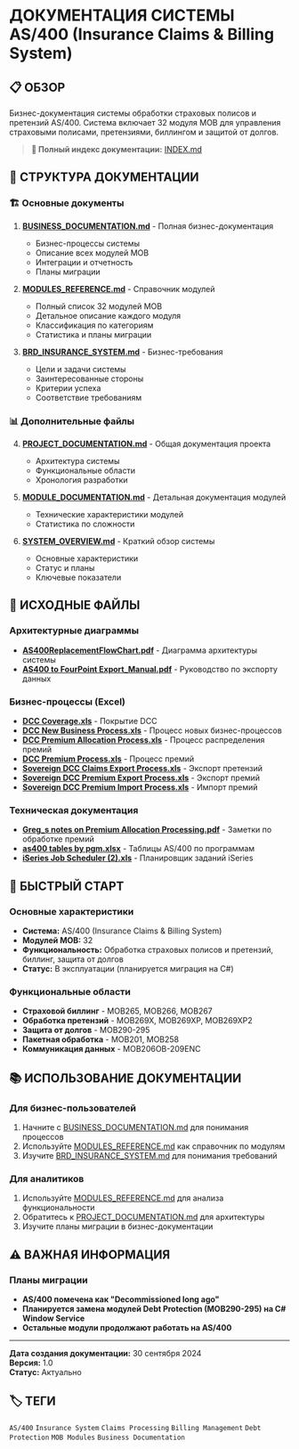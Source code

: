 # ДОКУМЕНТАЦИЯ СИСТЕМЫ AS/400 (Insurance Claims & Billing System)

## 📋 ОБЗОР

Бизнес-документация системы обработки страховых полисов и претензий AS/400. Система включает 32 модуля MOB для управления страховыми полисами, претензиями, биллингом и защитой от долгов.

> **📖 Полный индекс документации:** [INDEX.md](./INDEX.md)

## 📁 СТРУКТУРА ДОКУМЕНТАЦИИ

### 🏗️ Основные документы

1. **[BUSINESS_DOCUMENTATION.md](./BUSINESS_DOCUMENTATION.md)** - Полная бизнес-документация
   - Бизнес-процессы системы
   - Описание всех модулей MOB
   - Интеграции и отчетность
   - Планы миграции

2. **[MODULES_REFERENCE.md](./MODULES_REFERENCE.md)** - Справочник модулей
   - Полный список 32 модулей MOB
   - Детальное описание каждого модуля
   - Классификация по категориям
   - Статистика и планы миграции

3. **[BRD_INSURANCE_SYSTEM.md](./BRD_INSURANCE_SYSTEM.md)** - Бизнес-требования
   - Цели и задачи системы
   - Заинтересованные стороны
   - Критерии успеха
   - Соответствие требованиям

### 📊 Дополнительные файлы

4. **[PROJECT_DOCUMENTATION.md](./PROJECT_DOCUMENTATION.md)** - Общая документация проекта
   - Архитектура системы
   - Функциональные области
   - Хронология разработки

5. **[MODULE_DOCUMENTATION.md](./MODULE_DOCUMENTATION.md)** - Детальная документация модулей
   - Технические характеристики модулей
   - Статистика по сложности

6. **[SYSTEM_OVERVIEW.md](./SYSTEM_OVERVIEW.md)** - Краткий обзор системы
   - Основные характеристики
   - Статус и планы
   - Ключевые показатели

## 📁 ИСХОДНЫЕ ФАЙЛЫ

### Архитектурные диаграммы
- **[AS400ReplacementFlowChart.pdf](./AS400ReplacementFlowChart.pdf)** - Диаграмма архитектуры системы
- **[AS400 to FourPoint Export_Manual.pdf](./AS400%20to%20FourPoint%20Export_Manual.pdf)** - Руководство по экспорту данных

### Бизнес-процессы (Excel)
- **[DCC Coverage.xls](./DCC%20Coverage.xls)** - Покрытие DCC
- **[DCC New Business Process.xls](./DCC%20New%20Business%20Process.xls)** - Процесс новых бизнес-процессов
- **[DCC Premium Allocation Process.xls](./DCC%20Premium%20Allocation%20Process.xls)** - Процесс распределения премий
- **[DCC Premium Process.xls](./DCC%20Premium%20Process.xls)** - Процесс премий
- **[Sovereign DCC Claims Export Process.xls](./Sovereign%20DCC%20Claims%20Export%20Process.xls)** - Экспорт претензий
- **[Sovereign DCC Premium Export Process.xls](./Sovereign%20DCC%20Premium%20Export%20Process.xls)** - Экспорт премий
- **[Sovereign DCC Premium Import Process.xls](./Sovereign%20DCC%20Premium%20Import%20Process.xls)** - Импорт премий

### Техническая документация
- **[Greg_s notes on Premium Allocation Processing.pdf](./Greg_s%20notes%20on%20Premium%20Allocation%20Processing.pdf)** - Заметки по обработке премий
- **[as400 tables by pgm.xlsx](./as400%20tables%20by%20pgm.xlsx)** - Таблицы AS/400 по программам
- **[iSeries Job Scheduler (2).xls](./iSeries%20Job%20Scheduler%20(2).xls)** - Планировщик заданий iSeries

## 🚀 БЫСТРЫЙ СТАРТ

### Основные характеристики
- **Система:** AS/400 (Insurance Claims & Billing System)
- **Модулей MOB:** 32
- **Функциональность:** Обработка страховых полисов и претензий, биллинг, защита от долгов
- **Статус:** В эксплуатации (планируется миграция на C#)

### Функциональные области
- **Страховой биллинг** - MOB265, MOB266, MOB267
- **Обработка претензий** - MOB269X, MOB269XP, MOB269XP2
- **Защита от долгов** - MOB290-295
- **Пакетная обработка** - MOB201, MOB258
- **Коммуникация данных** - MOB206OB-209ENC

## 📚 ИСПОЛЬЗОВАНИЕ ДОКУМЕНТАЦИИ

### Для бизнес-пользователей
1. Начните с [BUSINESS_DOCUMENTATION.md](./BUSINESS_DOCUMENTATION.md) для понимания процессов
2. Используйте [MODULES_REFERENCE.md](./MODULES_REFERENCE.md) как справочник по модулям
3. Изучите [BRD_INSURANCE_SYSTEM.md](./BRD_INSURANCE_SYSTEM.md) для понимания требований

### Для аналитиков
1. Используйте [MODULES_REFERENCE.md](./MODULES_REFERENCE.md) для анализа функциональности
2. Обратитесь к [PROJECT_DOCUMENTATION.md](./PROJECT_DOCUMENTATION.md) для архитектуры
3. Изучите планы миграции в бизнес-документации

## ⚠️ ВАЖНАЯ ИНФОРМАЦИЯ

### Планы миграции
- **AS/400 помечена как "Decommissioned long ago"**
- **Планируется замена модулей Debt Protection (MOB290-295) на C# Window Service**
- **Остальные модули продолжают работать на AS/400**

---

**Дата создания документации:** 30 сентября 2024  
**Версия:** 1.0  
**Статус:** Актуально

## 🏷️ ТЕГИ

`AS/400` `Insurance System` `Claims Processing` `Billing Management` `Debt Protection` `MOB Modules` `Business Documentation`
